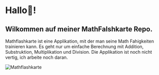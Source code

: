 # Hallo👋!

## Wilkommen auf meiner MathFalshkarte Repo.

Mathflashkarte ist eine Applikation, mit der man seine Math Fahigkeiten trainieren kann. Es geht nur um einfache Berechnung mit Addition, Substruktion, Multiplikation und Division. Die Applikation ist noch nicht vertig, ich arbeite noch daran.



![Mathflashkarte](https://user-images.githubusercontent.com/71266593/94992449-669b1f80-058a-11eb-8f02-126080db04af.PNG)

